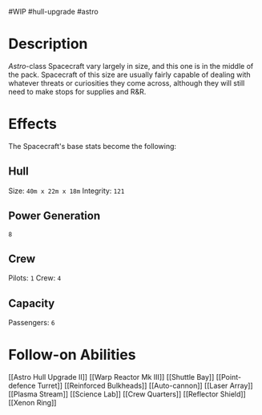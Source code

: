 #WIP #hull-upgrade #astro 

# Description

*Astro*-class Spacecraft vary largely in size, and this one is in the middle of the pack. Spacecraft of this size are usually fairly capable of dealing with whatever threats or curiosities they come across, although they will still need to make stops for supplies and R&R.

# Effects

The Spacecraft's base stats become the following:

## Hull

Size: `40m x 22m x 18m`
Integrity: `121`

## Power Generation

`8`

## Crew

Pilots: `1`
Crew: `4`

## Capacity

Passengers: `6`

# Follow-on Abilities

[[Astro Hull Upgrade II]]
[[Warp Reactor Mk III]]
[[Shuttle Bay]]
[[Point-defence Turret]]
[[Reinforced Bulkheads]]
[[Auto-cannon]]
[[Laser Array]]
[[Plasma Stream]]
[[Science Lab]]
[[Crew Quarters]]
[[Reflector Shield]]
[[Xenon Ring]]